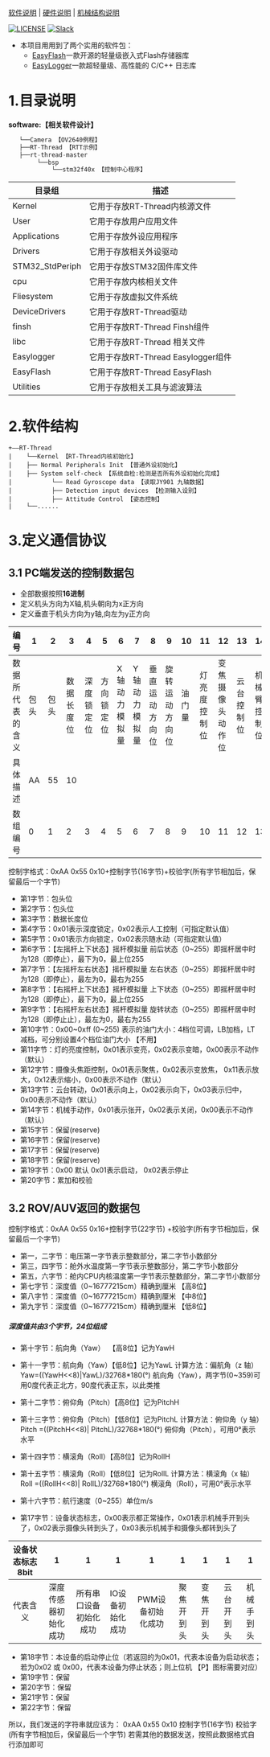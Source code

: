 [软件说明](./../software/README.md) |
[硬件说明](./../hardware/README.md) | 
[机械结构说明](./graphic_model/README.md)


[![LICENSE](https://img.shields.io/badge/license-Anti%20996-blue.svg)](https://github.com/996icu/996.ICU/blob/master/LICENSE)
[![Slack](https://img.shields.io/badge/slack-996icu-green.svg)](https://join.slack.com/t/996icu/shared_invite/enQtNTg4MjA3MzA1MzgxLWQyYzM5M2IyZmIyMTVjMzU5NTE5MGI5Y2Y2YjgwMmJiMWMxMWMzNGU3NDJmOTdhNmRlYjJlNjk5ZWZhNWIwZGM)
- 本项目用用到了两个实用的软件包：
	- [EasyFlash](https://github.com/armink/EasyFlash)一款开源的轻量级嵌入式Flash存储器库
	- [EasyLogger](https://github.com/armink/EasyLogger)一款超轻量级、高性能的 C/C++ 日志库


# 1.目录说明

**software:【相关软件设计】**
```c
   └──Camera 【OV2640例程】
   ├──RT-Thread 【RTT示例】
   ├──rt-thread-master
        └──bsp
            └──stm32f40x 【控制中心程序】

```			

| 目录组 | 描述 |
| -- | -- |
|Kernel| 它用于存放RT-Thread内核源文件 |
|User| 它用于存放用户应用文件 |
|Applications| 它用于存放外设应用程序 |
|Drivers|  它用于存放相关外设驱动 |
|STM32_StdPeriph| 它用于存放STM32固件库文件 |
|cpu|  它用于存放内核相关文件 |
|Fliesystem| 它用于存放虚拟文件系统 |
|DeviceDrivers|  它用于存放RT-Thread驱动 |
|finsh| 它用于存放RT-Thread Finsh组件 |
|libc| 它用于存放RT-Thread 相关文件 |
|Easylogger| 它用于存放RT-Thread Easylogger组件 |
|EasyFlash| 它用于存放RT-Thread EasyFlash |
|Utilities| 它用于存放相关工具与滤波算法 |


# 2.软件结构
```
+——RT-Thread
|    └──Kernel 【RT-Thread内核初始化】                  
|    ├── Normal Peripherals Init 【普通外设初始化】
|    ├── System self-check 【系统自检:检测是否所有外设初始化完成】 
|           └── Read Gyroscope data 【读取JY901 九轴数据】 
|           ├── Detection input devices 【检测输入设别】 
|           ├── Attitude Control 【姿态控制】 	
|    └──...... 
```


# 3.定义通信协议

## 3.1 PC端发送的控制数据包



- 全部数据按照**16进制**
- 定义机头方向为X轴,机头朝向为x正方向
- 定义垂直于机头方向为y轴,向左为y正方向

| 编号 | 1 | 2 | 3 | 4 | 5 | 6 | 7 | 8 | 9 | 10 | 11 | 12 | 13 | 14 | 15  | 16 | 17 | 18 | 19 | 20 | 
| --- | --- | --- | --- | --- | --- | --- | --- | --- | --- | --- | --- | --- | --- | --- | --- | --- | --- | --- | --- | --- |
| 数据所代表的含义 | 包头 | 包头 | 数据长度位 | 深度锁定位 | 方向锁定位 | X轴动力模拟量 | Y轴动力模拟量 | 垂直运动方向位 | 旋转运动方向位 | 油门量 | 灯亮度控制位 | 变焦摄像头动作位 | 云台控制位 | 机械臂控制位 | Reserve | Reserve | Reserve | Reserve | 启动停止位 | 校验位 |  
| 具体描述 | AA | 55 | 10 |  |  |  |  |  |  |  |  |  |  |  | x | x | x | x | ON/OFF | SUM | 
| 数组编号 | 0 | 1 | 2 | 3 | 4 | 5 | 6 | 7 | 8 | 9 | 10 | 11 | 12 | 13 | 14 | 15  | 16 | 17 | 18 | 19 | 


控制字格式：0xAA 0x55 0x10+控制字节(16字节)+校验字(所有字节相加后，保留最后一个字节)

- 第1字节：包头位
- 第2字节：包头位
- 第3字节：数据长度位
- 第4字节：0x01表示深度锁定，0x02表示人工控制（可指定默认值）
- 第5字节：0x01表示方向锁定，0x02表示随水动（可指定默认值）
- 第6字节：【左摇杆上下状态】摇杆模拟量 前后状态（0~255）即摇杆居中时为128（即停止），最下为0，最上位255 
- 第7字节：【左摇杆左右状态】摇杆模拟量 左右状态（0~255）即摇杆居中时为128（即停止），最左为0，最右为255
- 第8字节：【右摇杆上下状态】摇杆模拟量 上下状态（0~255）即摇杆居中时为128（即停止），最下为0，最上位255 
- 第9字节：【右摇杆左右状态】摇杆模拟量 旋转状态（0~255）即摇杆居中时为128（即停止止），最左为0，最右为255
- 第10字节：0x00~0xff (0~255) 表示的油门大小：4档位可调，LB加档，LT减档，可分别设置4个档位油门大小 【不用】
- 第11字节：灯的亮度控制，0x01表示变亮，0x02表示变暗，0x00表示不动作（默认）
- 第12字节：摄像头焦距控制，0x01表示聚焦，0x02表示变放焦， 0x11表示放大，0x12表示缩小，0x00表示不动作（默认）
- 第13字节：云台转动，0x01表示向上，0x02表示向下，0x03表示归中，0x00表示不动作（默认）
- 第14字节：机械手动作，0x01表示张开，0x02表示关闭，0x00表示不动作（默认）
- 第15字节：保留(reserve)
- 第16字节：保留(reserve)
- 第17字节：保留(reserve)
- 第18字节：保留(reserve)
- 第19字节：0x00 默认 0x01表示启动， 0x02表示停止
- 第20字节：累加和校验



## 3.2 ROV/AUV返回的数据包

控制字格式：0xAA 0x55 0x16+控制字节(22字节) +校验字(所有字节相加后，保留最后一个字节)

- 第一，二字节：电压第一字节表示整数部分，第二字节小数部分
- 第三，四字节：舱外水温度第一字节表示整数部分，第二字节小数部分
- 第五，六字节：舱内CPU内核温度第一字节表示整数部分，第二字节小数部分
- 第七字节：深度值（0~16777215cm）精确到厘米 【高8位】
- 第八字节：深度值（0~16777215cm）精确到厘米 【中8位】
- 第九字节：深度值（0~16777215cm）精确到厘米 【低8位】
##### 深度值共由3个字节，24位组成
- 第十字节：航向角（Yaw）  【高8位】记为YawH
- 第十一字节：航向角（Yaw）【低8位】记为YawL
计算方法：偏航角（z 轴）Yaw=((YawH<<8)|YawL)/32768*180(°)
航向角（Yaw），两字节(0~359)可用0度代表正北方，90度代表正东，以此类推

- 第十二字节：俯仰角（Pitch）【高8位】记为PitchH
- 第十三字节：俯仰角（Pitch）【低8位】记为PitchL
计算方法：俯仰角（y 轴）Pitch =((PitchH<<8)| PitchL)/32768*180(°)
俯仰角（Pitch），可用0°表示水平

- 第十四字节：横滚角（Roll）【高8位】记为RollH
- 第十五字节：横滚角（Roll）【低8位】记为RollL
计算方法：横滚角（x 轴）Roll =((RollH<<8)| RollL)/32768*180(°)
横滚角（Roll），可用0°表示水平

- 第十六字节：航行速度（0~255）单位m/s

- 第17字节：设备状态标志，0x00表示都正常操作，0x01表示机械手开到头了，0x02表示摄像头转到头了，0x03表示机械手和摄像头都转到头了

| 设备状态标志8bit | 1 | 1 | 1 | 1 | 1 | 1 | 1 | 1 |
| :---: | :---: |  :---: |  :---: | :---: |  :---: | :---: | :---: | :---: |
| 代表含义 |深度传感器初始化成功  | 所有串口设备初始化成功 | IO设备初始化成功 |PWM设备初始化成功  | 聚焦开到头 | 变焦开到头 | 云台开到头 |机械手到头  |

- 第18字节：本设备的启动停止位（若返回的为0x01，代表本设备为启动状态；若为0x02 或 0x00，代表本设备为停止状态；则上位机 【P】图标需要对应）
- 第19字节：保留
- 第20字节：保留
- 第21字节：保留
- 第22字节：保留


所以，我们发送的字符串就应该为：
0xAA 0x55 0x10 控制字节(16字节) 校验字(所有字节相加后，保留最后一个字节)
若需其他的数据发送，按照此数据格式自行添加即可
